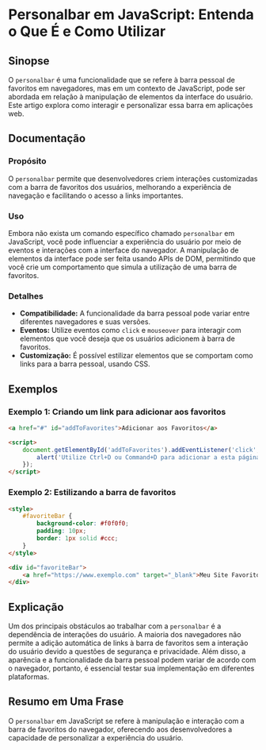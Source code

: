 <!--
Meta Description: # Personalbar em JavaScript: Entenda o Que É e Como Utilizar ## Sinopse O `personalbar` é uma funcionalidade que se refere à barra pessoal de favorito...
Meta Keywords: barra, favoritos, que, com, personalbar
-->

# Personalbar em JavaScript: Entenda o Que É e Como Utilizar

## Sinopse
O `personalbar` é uma funcionalidade que se refere à barra pessoal de favoritos em navegadores, mas em um contexto de JavaScript, pode ser abordada em relação à manipulação de elementos da interface do usuário. Este artigo explora como interagir e personalizar essa barra em aplicações web.

## Documentação

### Propósito
O `personalbar` permite que desenvolvedores criem interações customizadas com a barra de favoritos dos usuários, melhorando a experiência de navegação e facilitando o acesso a links importantes.

### Uso
Embora não exista um comando específico chamado `personalbar` em JavaScript, você pode influenciar a experiência do usuário por meio de eventos e interações com a interface do navegador. A manipulação de elementos da interface pode ser feita usando APIs de DOM, permitindo que você crie um comportamento que simula a utilização de uma barra de favoritos.

### Detalhes
- **Compatibilidade:** A funcionalidade da barra pessoal pode variar entre diferentes navegadores e suas versões.
- **Eventos:** Utilize eventos como `click` e `mouseover` para interagir com elementos que você deseja que os usuários adicionem à barra de favoritos.
- **Customização:** É possível estilizar elementos que se comportam como links para a barra pessoal, usando CSS.

## Exemplos

### Exemplo 1: Criando um link para adicionar aos favoritos
```html
<a href="#" id="addToFavorites">Adicionar aos Favoritos</a>

<script>
    document.getElementById('addToFavorites').addEventListener('click', function() {
        alert('Utilize Ctrl+D ou Command+D para adicionar a esta página aos seus favoritos!');
    });
</script>
```

### Exemplo 2: Estilizando a barra de favoritos
```html
<style>
    #favoriteBar {
        background-color: #f0f0f0;
        padding: 10px;
        border: 1px solid #ccc;
    }
</style>

<div id="favoriteBar">
    <a href="https://www.exemplo.com" target="_blank">Meu Site Favorito</a>
</div>
```

## Explicação
Um dos principais obstáculos ao trabalhar com a `personalbar` é a dependência de interações do usuário. A maioria dos navegadores não permite a adição automática de links à barra de favoritos sem a interação do usuário devido a questões de segurança e privacidade. Além disso, a aparência e a funcionalidade da barra pessoal podem variar de acordo com o navegador, portanto, é essencial testar sua implementação em diferentes plataformas.

## Resumo em Uma Frase
O `personalbar` em JavaScript se refere à manipulação e interação com a barra de favoritos do navegador, oferecendo aos desenvolvedores a capacidade de personalizar a experiência do usuário.